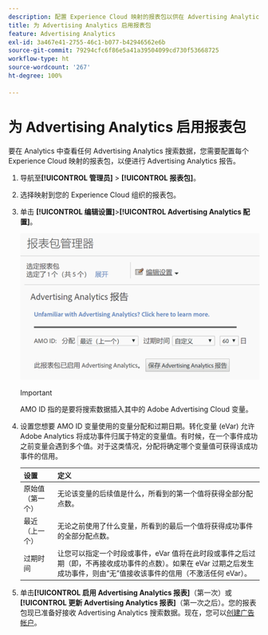 ```yaml
---
description: 配置 Experience Cloud 映射的报表包以供在 Advertising Analytics 中使用。
title: 为 Advertising Analytics 启用报表包
feature: Advertising Analytics
exl-id: 3a467e41-2755-46c1-b077-b42946562e6b
source-git-commit: 79294cfc6f86e5a41a39504099cd730f53668725
workflow-type: ht
source-wordcount: '267'
ht-degree: 100%

---
```


# 为 Advertising Analytics 启用报表包

要在 Analytics 中查看任何 Advertising Analytics 搜索数据，您需要配置每个 Experience Cloud 映射的报表包，以便进行 Advertising Analytics 报告。

1. 导航至&#x200B;**[!UICONTROL 管理员]** > **[!UICONTROL 报表包]**。

1. 选择映射到您的 Experience Cloud 组织的报表包。
1. 单击 **[!UICONTROL 编辑设置]**>**[!UICONTROL Advertising Analytics 配置]**。

   ![报表](assets/aa_reporting.png)

   >[!IMPORTANT]
   >
   >AMO ID 指的是要将搜索数据插入其中的 Adobe Advertising Cloud 变量。

1. 设置您想要 AMO ID 变量使用的变量分配和过期日期。转化变量 (eVar) 允许 Adobe Analytics 将成功事件归属于特定的变量值。有时候，在一个事件成功之前变量会遇到多个值。对于这类情况，分配将确定哪个变量值可获得该成功事件的信用。

   | 设置 | 定义 |
   |--- |--- |
   | 原始值（第一个） | 无论该变量的后续值是什么，所看到的第一个值将获得全部分配点数。 |
   | 最近（上一个） | 无论之前使用了什么变量，所看到的最后一个值将获得成功事件的全部分配点数。 |
   | 过期时间 | 让您可以指定一个时段或事件，eVar 值将在此时段或事件之后过期（即，不再接收成功事件的点数）。如果在 eVar 过期之后发生成功事件，则由“无”值接收该事件的信用（不激活任何 eVar）。 |

1. 单击&#x200B;**[!UICONTROL 启用 Advertising Analytics 报表]**（第一次）或&#x200B;**[!UICONTROL 更新 Advertising Analytics 报表]**（第一次之后）。您的报表包现已准备好接收 Advertising Analytics 搜索数据。现在，您可以[创建广告帐户](/help/integrate/c-advertising-analytics/c-adanalytics-workflow/aa-create-ad-account.md)。
